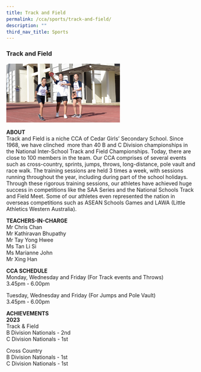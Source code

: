 ```yaml
---
title: Track and Field
permalink: /cca/sports/track-and-field/
description: ""
third_nav_title: Sports
---
```

### Track and Field

<img src="/images/sports6.png" style="width:60%">

**ABOUT**  
Track and Field is a niche CCA of Cedar Girls’ Secondary School. Since 1968, we have clinched&nbsp; more than 40 B and C Division championships in the National Inter-School Track and Field Championships. Today, there are close to 100 members in the team. Our CCA comprises of several events such as cross-country, sprints, jumps, throws, long-distance, pole vault and race walk. The training sessions are held 3 times a week, with sessions running throughout the year, including during part of the school holidays. Through these rigorous training sessions, our athletes have achieved huge success in competitions like the SAA Series and the National Schools Track and Field Meet. Some of our athletes even represented the nation in overseas competitions such as ASEAN Schools Games and&nbsp;LAWA (Little Athletics Western Australia).&nbsp;  
  
**TEACHERS-IN-CHARGE**  
Mr Chris Chan  
Mr Kathiravan Bhupathy  
Mr Tay Yong Hwee  
Ms Tan Li Si  
Ms Marianne John  
Mr Xing Han  
  
**CCA SCHEDULE**<br> 
Monday, Wednesday and Friday&nbsp;(For Track events and Throws)<br>
3.45pm - 6.00pm  
  

Tuesday, Wednesday and Friday (For Jumps and Pole Vault)<br> 
3.45pm - 6.00pm

  

  
**ACHIEVEMENTS**  
**2023**  
Track &amp; Field&nbsp;<br> 
B Division Nationals - 2nd  <br> 
C Division Nationals - 1st  
  
Cross Country <br> 
B Division Nationals - 1st  <br> 
C Division Nationals - 1st